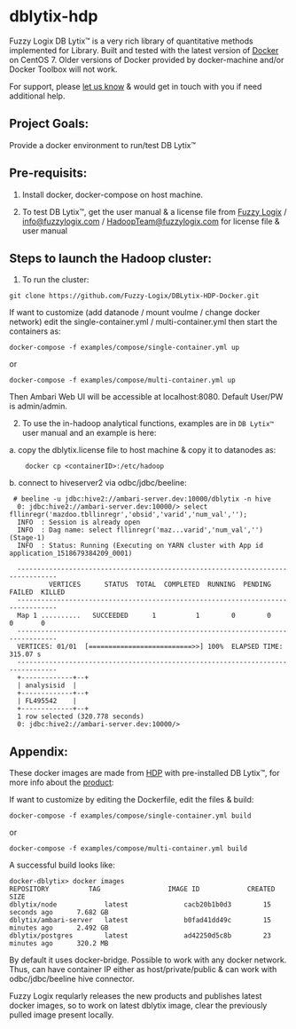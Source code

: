 # dblytix-hdp

Fuzzy Logix DB Lytix™ is a very rich library of quantitative methods implemented for Library.
Built and tested with the latest version of [Docker](https://docs.docker.com/engine/installation/) on CentOS 7. Older versions of Docker provided by docker-machine and/or Docker Toolbox will not work.

For support, please [let us know](www.fuzzylogix.com) & would get in touch with you if need additional help.


## Project Goals:
Provide a docker environment to run/test DB Lytix™ 



## Pre-requisits:
1.  Install docker, docker-compose on host machine.
	
2.  To test DB Lytix™, get the user manual & a license file from [Fuzzy Logix](www.fuzzylogix.com) / info@fuzzylogix.com / HadoopTeam@fuzzylogix.com for license file & user manual


## Steps to launch the Hadoop cluster:
1.  To run the cluster:
```
git clone https://github.com/Fuzzy-Logix/DBLytix-HDP-Docker.git
```

If want to customize (add datanode / mount voulme / change docker network) edit the single-container.yml / multi-container.yml then start the containers as:
```
docker-compose -f examples/compose/single-container.yml up
```
or 
```
docker-compose -f examples/compose/multi-container.yml up
```

Then Ambari Web UI will be accessible at localhost:8080. Default User/PW is admin/admin.



2.  To use the in-hadoop analytical functions, examples are in `DB Lytix™` user manual and an example is here:

a.  copy the dblytix.license file to host machine & copy it to datanodes as:
```
	docker cp <containerID>:/etc/hadoop 

```

b.  connect to hiveserver2 via odbc/jdbc/beeline:
```
 # beeline -u jdbc:hive2://ambari-server.dev:10000/dblytix -n hive
  0: jdbc:hive2://ambari-server.dev:10000/> select fllinregr('mazdoo.tbllinregr','obsid','varid','num_val','');
  INFO  : Session is already open
  INFO  : Dag name: select fllinregr('maz...varid','num_val','')(Stage-1)
  INFO  : Status: Running (Executing on YARN cluster with App id application_1518679384209_0001)
  
  --------------------------------------------------------------------------------
          VERTICES      STATUS  TOTAL  COMPLETED  RUNNING  PENDING  FAILED  KILLED
  --------------------------------------------------------------------------------
  Map 1 ..........   SUCCEEDED      1          1        0        0       0       0
  --------------------------------------------------------------------------------
  VERTICES: 01/01  [==========================>>] 100%  ELAPSED TIME: 315.07 s
  --------------------------------------------------------------------------------
  +-------------+--+
  | analysisid  |
  +-------------+--+
  | FL495542    |
  +-------------+--+
  1 row selected (320.778 seconds)
  0: jdbc:hive2://ambari-server.dev:10000/>
```


## Appendix:
These docker images are made  from [HDP](https://github.com/randerzander/docker-hdp) with pre-installed DB Lytix™, for more info about the [product](www.fuzzylogix.com):

If want to customize by editing the Dockerfile, edit the files & build:
```
docker-compose -f examples/compose/single-container.yml build
```
or 
```
docker-compose -f examples/compose/multi-container.yml build
```

A successful build looks like:
```
docker-dblytix> docker images
REPOSITORY          TAG                 IMAGE ID            CREATED             SIZE
dblytix/node            latest              cacb20b1b0d3        15 seconds ago      7.682 GB
dblytix/ambari-server   latest              b0fad41dd49c        15 minutes ago      2.492 GB
dblytix/postgres        latest              ad42250d5c8b        23 minutes ago      320.2 MB
```


By default it uses docker-bridge.  Possible to work with any docker network.  
Thus, can have container IP either as host/private/public & can work with odbc/jdbc/beeline hive connector.


Fuzzy Logix reqularly releases the new products and publishes latest docker images, so to work on latest dblytix image, clear the previously pulled image present locally.
